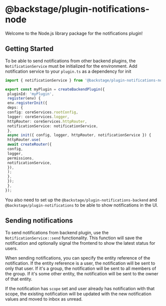 # @backstage/plugin-notifications-node

Welcome to the Node.js library package for the notifications plugin!

## Getting Started

To be able to send notifications from other backend plugins, the `NotificationService` must be initialized for the
environment. Add notification service to your `plugin.ts` as a dependency for init

```ts
import { notificationService } from '@backstage/plugin-notifications-node';

export const myPlugin = createBackendPlugin({
 pluginId: 'myPlugin',
 register(env) {
 env.registerInit({
 deps: {
 config: coreServices.rootConfig,
 logger: coreServices.logger,
 httpRouter: coreServices.httpRouter,
 notificationService: notificationService,
 },
 async init({ config, logger, httpRouter, notificationService }) {
 httpRouter.use(
 await createRouter({
 config,
 logger,
 permissions,
 notificationService,
 }),
 );
 },
 });
 },
});
```

You also need to set up the `@backstage/plugin-notifications-backend` and `@backstage/plugin-notifications`
to be able to show notifications in the UI.

## Sending notifications

To send notifications from backend plugin, use the `NotificationService::send` functionality. This function will
save the notification and optionally signal the frontend to show the latest status for users.

When sending notifications, you can specify the entity reference of the notification. If the entity reference is
a user, the notification will be sent to only that user. If it's a group, the notification will be sent to all
members of the group. If it's some other entity, the notification will be sent to the owner of that entity.

If the notification has `scope` set and user already has notification with that scope, the existing notification
will be updated with the new notification values and moved to inbox as unread.
